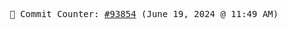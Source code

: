 <p align="center">
    <samp>
        📮 Commit Counter: <a href="https://github.com/Javascript-void0/Javascript-void0/commits/main">#93854</a> (June 19, 2024 @ 11:49 AM)
    </samp>
</p>